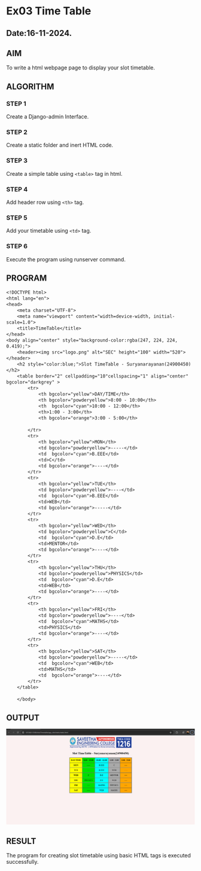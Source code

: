 # Ex03 Time Table
## Date:16-11-2024.

## AIM
To write a html webpage page to display your slot timetable.

## ALGORITHM
### STEP 1
Create a Django-admin Interface.

### STEP 2
Create a static folder and inert HTML code.

### STEP 3
Create a simple table using ```<table>``` tag in html.

### STEP 4
Add header row using ```<th>``` tag.

### STEP 5
Add your timetable using ```<td>``` tag.

### STEP 6
Execute the program using runserver command.

## PROGRAM
```
<!DOCTYPE html>
<html lang="en">
<head>
    <meta charset="UTF-8">
    <meta name="viewport" content="width=device-width, initial-scale=1.0">
    <title>TimeTable</title>
</head>
<body align="center" style="background-color:rgba(247, 224, 224, 0.419);">
    <header><img src="logo.png" alt="SEC" height="100" width="520"></header> 
    <h2 style="color:blue;">Slot TimeTable - Suryanarayanan(24900450)</h2>   
    <table border="2" cellpadding="10"cellspacing="1" align="center" bgcolor="darkgrey" >
        <tr>
            <th bgcolor="yellow">DAY/TIME</th>
            <th bgcolor="powderyellow">8:00 - 10:00</th>
            <th  bgcolor="cyan">10:00 - 12:00</th>
            <th>1:00 - 3:00</th>
            <th bgcolor="orange">3:00 - 5:00</th>
            
        </tr>
        <tr>
            <th bgcolor="yellow">MON</th>
            <td bgcolor="powderyellow">-----</td>
            <td  bgcolor="cyan">B.EEE</td>
            <td>C</td>
            <td bgcolor="orange">----</td>
        </tr>
        <tr>
            <th bgcolor="yellow">TUE</th>
            <td bgcolor="powderyellow">----</td>
            <td  bgcolor="cyan">B.EEE</td>
            <td>WEB</td>
            <td bgcolor="orange">-----</td>
        </tr>
        <tr>
            <th bgcolor="yellow">WED</th>
            <td bgcolor="powderyellow">C</td>
            <td  bgcolor="cyan">D.E</td>
            <td>MENTOR</td>
            <td bgcolor="orange">----</td>
        </tr>
        <tr>
            <th bgcolor="yellow">THU</th>
            <td bgcolor="powderyellow">PHYSICS</td>
            <td  bgcolor="cyan">D.E</td>
            <td>WEB</td>
            <td bgcolor="orange">----</td>
        </tr>
        <tr>
            <th bgcolor="yellow">FRI</th>
            <td bgcolor="powderyellow">----</td>
            <td  bgcolor="cyan">MATHS</td>
            <td>PHYSICS</td>
            <td bgcolor="orange">----</td>
        </tr>
        <tr>
            <th bgcolor="yellow">SAT</th>
            <td bgcolor="powderyellow">-----</td>
            <td  bgcolor="cyan">WEB</td>
            <td>MATHS</td>
            <td  bgcolor="orange">----</td>
        </tr>
    </table>

    </body>
```


## OUTPUT

![alt text](<slottimetable/appslot/Screenshot 2024-11-16 161042.png>)

## RESULT
The program for creating slot timetable using basic HTML tags is executed successfully.
